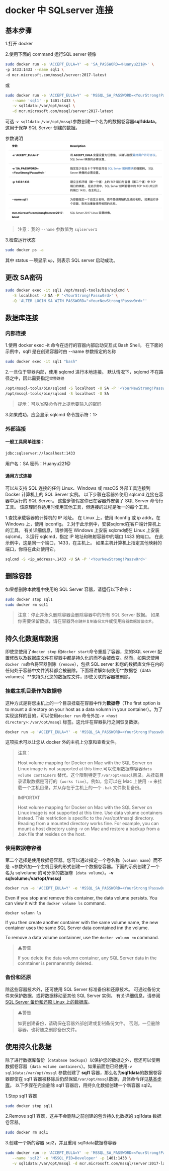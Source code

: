 # docker 中 SQLserver 连接

## 基本步骤

1.打开 docker

2.使用下面的 command 运行SQL server 镜像

``` bash
sudo docker run -e 'ACCEPT_EULA=Y' -e 'SA_PASSWORD=<Huanyu221@>' \
-p 1433:1433 --name sql1 \
-d mcr.microsoft.com/mssql/server:2017-latest
```

或

```bash
sudo docker run -e 'ACCEPT_EULA=Y' -e 'MSSQL_SA_PASSWORD=<YourStrong!Passw0rd>' \
   --name 'sql1' -p 1401:1433 \
   -v sql1data:/var/opt/mssql \
   -d mcr.microsoft.com/mssql/server:2017-latest
```

可选`-v sql1data:/var/opt/mssql`参数创建一个名为的数据卷容器**sql1ddata**。 这用于保存 SQL Server 创建的数据。

参数说明
![Xnip2019-07-08_16-22-41](/assets/Xnip2019-07-08_16-22-41.png)

> 注意：我的 `--name` 参数值为 `sqlserver1`

3.检查运行状态

``` bash
sudo docker ps -a
```

其中 status 一项显示 `up`，则表示 SQL server 启动成功。

## 更改 SA密码

``` bash
sudo docker exec -it sql1 /opt/mssql-tools/bin/sqlcmd \
   -S localhost -U SA -P '<YourStrong!Passw0rd>' \
   -Q 'ALTER LOGIN SA WITH PASSWORD="<YourNewStrong!Passw0rd>"'
```

## 数据库连接

### 内部连接

1.使用 docker exec -it 命令在运行的容器内部启动交互式 Bash Shell。 在下面的示例中，sql1 是在创建容器时由 --name 参数指定的名称

``` bash
sudo docker exec -it sql1 "bash"
```

2.一旦位于容器内部，使用 sqlcmd 进行本地连接。 默认情况下，sqlcmd 不在路径之中，因此需要指定`完整路径`

``` bash
/opt/mssql-tools/bin/sqlcmd -S localhost -U SA -P '<YourNewStrong!Passw0rd>'
/opt/mssql-tools/bin/sqlcmd -S localhost -U SA
```

> 提示：可以省略命令行上提示要输入的密码

3.如果成功，应会显示 sqlcmd 命令提示符：1>

### 外部连接

#### 一般工具简单连接：

``` bash
jdbc:sqlserver://localhost:1433
```

用户名：SA
密码：Huanyu221@

#### 通用方式连接

可以从支持 SQL 连接的任何 Linux、Windows 或 macOS 外部工具连接到 Docker 计算机上的 SQL Server 实例。
以下步骤在容器外使用 sqlcmd 连接在容器中运行的 SQL Server。 这些步骤假定你已在容器外安装了 SQL Server 命令行工具。 该原理同样适用时使用其他工具，但连接的过程是唯一的每个工具。

1.查找承载容器的计算机的 IP 地址。 在 Linux 上，使用 ifconfig 或 ip addr。在 Windows 上，使用 ipconfig。
2.对于此示例中，安装sqlcmd在客户端计算机上的工具。 有关详细信息，请参阅在 Windows 上安装 sqlcmd或在 Linux 上安装 sqlcmd。
3.运行 sqlcmd，指定 IP 地址和映射容器中的端口 1433 的端口。 在此示例中，这是同一个端口，1433，在主机上。 如果主机计算机上指定其他映射的端口，你将在此处使用它。

``` bash
sqlcmd -S <ip_address>,1433 -U SA -P '<YourNewStrong!Passw0rd>'
```

## 删除容器

如果想删除本教程中使用的 SQL Server 容器，请运行以下命令：

```bash
sudo docker stop sql1
sudo docker rm sql1
```

> 注意：停止并永久删除容器会删除容器中的所有 SQL Server 数据。 如果你需要保留数据，请在容器外`创建并复制备份文件`或使用`容器数据暂留技术`。

## 持久化数据库数据

即使您使用了`docker stop` 和`docker start`命令重启了容器，您的SQL server 配置修改以及数据库文件在容器中都是持久化的而不会被改变。然而，如果您使用`docker rm`命令将容器删除（`remove`），包括 SQL server 和您的数据库文件在内的任何处于容器中文件资料都会被删除。下面将讲解如何使用**数据卷（data volumes）**来持久化您的数据库文件，即使关联的容器被删除。

### 挂载主机目录作为数据卷

这种方式是将您主机上的一个目录挂载在容器中作为**数据卷**（The first option is to mount a directory on your host as a data volumn in your container）。为了实现这样的目的，可以使用`docker run` 命令外加`-v <host directory>:/var/opt/mssql` 标签。这允许在容器执行之间恢复数据。

``` bash
docker run -e 'ACCEPT_EULA=Y' -e 'MSSQL_SA_PASSWORD=<YourStrong!Passw0rd>' -p 1433:1433 -v <host directory>:/var/opt/mssql -d mcr.microsoft.com/mssql/server:2017-latest
```

这项技术可以让您从 docker 外的主机上分享和查看文件。

> 注意：
> 
> Host volume mapping for Docker on Mac with the SQL Server on Linux image is not supported at this time.可以使用数据卷容器`data volume containers` 替代。这个限制特定于`/var/opt/mssql`目录。从挂载目录读取数据是可行的（`works fine`）。例如，您可以在 Mac 上使用 `-v` 来挂载一个主机目录，并从存在于主机上的一个 `.bak` 文件恢复备份。

> IMPORTAT
> 
> Host volume mapping for Docker on Mac with the SQL Server on Linux image is not supported at this time. Use data volume containers instead. This restriction is specific to the /var/opt/mssql directory. Reading from a mounted directory works fine. For example, you can mount a host directory using -v on Mac and restore a backup from a .bak file that resides on the host.

### 使用数据卷容器

第二个选择是使用数据卷容器。您可以通过指定一个卷名称（`volumn name`）而不是`-v`参数外加一个主机目录的形式创建一个数据卷容器。下面的示例创建了一个名为 sqlvolume 的可分享的数据卷（`data volume`）。**-v sqlvolume:/var/opt/mssql**

``` bash
docker run -e 'ACCEPT_EULA=Y' -e 'MSSQL_SA_PASSWORD=<YourStrong!Passw0rd>' -p 1433:1433 -v sqlvolume:/var/opt/mssql -d mcr.microsoft.com/mssql/server:2017-latest
```

Even if you stop and remove this container, the data volume persists. You can view it with the `docker volume ls` command.

``` bash
docker volumn ls
```

If you then create another container with the same volume name, the new container uses the same SQL Server data conntained inn the volume.

To remove a data volume containner, use the `docker volumn rm` command.

> ⚠️警告
> 
> If you delete the data volumn container, any SQL Server data in the conntainer is permanenntly deleted.

### 备份和还原

除这些容器技术外，还可使用 SQL Server 标准备份和还原技术。 可通过备份文件来保护数据，或将数据移动至其他 SQL Server 实例。 有关详细信息，请参阅[SQL Server 备份和还原 Linux 上的数据库][1]。

> ⚠️警告
> 
> 如要创建备份，请确保在容器外部创建或复制备份文件。 否则，一旦删除容器，也将随之删除备份文件。

## 使用持久化数据

除了进行数据库备份（`database backups`）以保护您的数据之外，您还可以使用数据卷容器（`data volume containers`）。如果前面您已经使用`-v sql1data:/var/opt/mssql` 参数创建了 **sql1** 容器，那么名为**sql1data**的数据卷容器即使在 sql1 容器被移除后仍然保留`/var/opt/mssql`数据，具体命令详见[基本步骤](#基本步骤)。
以下步骤在完全删除 sql1 容器后，用持久化数据创建一个新容器 sql2。

1.Stop sql1 容器

``` bash
sudo docker stop sql1
```

2.Remove sql1 容器，这并不会删除之前创建的包含持久化数据的 sql1data 数据卷容器。

``` bash
sudo docker rm sql1
```

3.创建一个新的容器 sql2，并且重用 sql1data数据卷容器

``` bash
sudo docker run -e 'ACCEPT_EULA=Y' -e 'MSSQL_SA_PASSWORD=<YourStrong!Passw0rd>' \
   --name 'sql2' -e 'MSSQL_PID=Developer' -p 1401:1433 \
   -v sql1data:/var/opt/mssql -d mcr.microsoft.com/mssql/server:2017-latest
```


[1]:https://docs.microsoft.com/zh-cn/sql/linux/sql-server-linux-backup-and-restore-database?view=sql-server-2017



